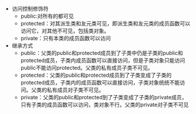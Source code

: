 - 访问控制修饰符
  - public:对所有的都可见
  - protected：对其派生类和友元类可见，即派生类和友元类的成员函数可以访问它，对其他不可见，包括类对象。
  - private：只有本类的成员函数可以访问
- 继承方式
  - public：父类的public和protected成员到了子类中仍是子类的public和protected成员，子类内成员函数可以直接访问，但是子类对象只能访问public不能访问protected。父类的私有成员子类不可见。
  - protected：父类的public和protected成员到了子类变成了子类的protected成员，子类内的成员函数可以直接访问，子类对象统统不能访问。父类的私有成员对子类不可见。
  - private：父类的public和protected到了子类变成了子类的private成员，只有子类的成员函数可以访问，类对象不行。父类的private对子类不可见